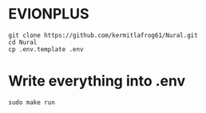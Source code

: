 # EVIONPLUS

```
git clone https://github.com/kermitlafrog61/Nural.git
cd Nural
cp .env.template .env
```

# Write everything into .env

```
sudo make run
```

